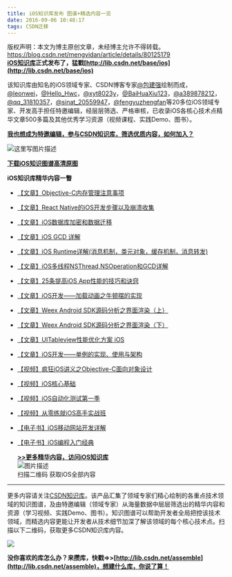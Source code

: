 ```yaml
---
title: iOS知识库发布 图谱+精选内容一览
date: 2016-09-06 10:48:17
tags: CSDN迁移
---
```

 版权声明：本文为博主原创文章，未经博主允许不得转载。 https://blog.csdn.net/mengyidan/article/details/80125179   
  **[iOS知识库](http://lib.csdn.net/base/ios)正式发布了，猛戳[http://lib.csdn.net/base/ios](http://lib.csdn.net/base/ios)**

该知识库由知名的iOS领域专家、CSDN博客专家[@包建强](http://blog.csdn.net/JspAndAsp)绘制而成，[@leonwei](http://my.csdn.net/leonwei)，[@Hello_Hwc](http://my.csdn.net/Hello_Hwc)，[@xyt8023y](http://my.csdn.net/xyt8023y)，[@BaiHuaXiu123](http://my.csdn.net/BaiHuaXiu123)，[@a389878212](http://my.csdn.net/a389878212)，[@qq_31810357](http://my.csdn.net/qq_31810357)，[@sinat_20559947](http://my.csdn.net/sinat_20559947)，[@fengyuzhengfan](http://my.csdn.net/fengyuzhengfan)等20多位iOS领域专家、开发高手担任特邀编辑，经层层筛选、严格审核，已收录iOS各核心技术点精华文章500多篇及其他优秀学习资源（视频课程、实践Demo、图书）。

**[我也想成为特邀编辑，参与CSDN知识库，筛选优质内容，如何加入？](http://lib.csdn.net/experts/invite)**



![这里写图片描述](https://img-blog.csdn.net/20160906102258153)



**[下载iOS知识图谱高清原图](http://lib.csdn.net/base/ios/structure)**

**iOS知识库精华内容一瞥**


  * [【文章】Objective-C内存管理注意事项](http://lib.csdn.net/article/55/41508?knId=1458) 
  * [【文章】React Native的iOS开发步骤以及崩溃收集](http://lib.csdn.net/article/55/40077?knId=1489) 
  * [【文章】iOS数据库加密和数据迁移](http://lib.csdn.net/article/55/40068?knId=1496) 
  * [【文章】iOS GCD 详解](http://lib.csdn.net/article/55/40020?knId=1470) 
  * [【文章】iOS Runtime详解(消息机制，类元对象，缓存机制，消息转发)](http://lib.csdn.net/article/55/39718?knId=1477) 
  * [【文章】iOS多线程NSThread,NSOperation和GCD详解](http://lib.csdn.net/article/55/39142?knId=1470) 
  * [【文章】25条提高iOS App性能的技巧和诀窍](http://lib.csdn.net/article/55/38647?knId=1486) 
  * [【文章】iOS开发——加载动画之牛顿摆的实现](http://lib.csdn.net/article/55/36934?knId=1495) 
  * [【文章】Weex Android SDK源码分析之界面渲染（上）](http://lib.csdn.net/article/55/36916?knId=1490) 
  * [【文章】Weex Android SDK源码分析之界面渲染（下）](http://lib.csdn.net/article/55/36915?knId=1490) 
  * [【文章】UITableview性能优化方案 iOS](http://lib.csdn.net/article/55/36246?knId=1486) 
  * [【文章】iOS开发——单例的实现、使用与架构](http://lib.csdn.net/article/55/35942?knId=1462) 
  * [【视频】疯狂iOS讲义之Objective-C面向对象设计](http://edu.csdn.net/course/detail/785) 
  * [【视频】iOS核心基础](http://edu.csdn.net/course/detail/1074) 
  * [【视频】iOS自动化测试第一季](http://edu.csdn.net/course/detail/819) 
  * [【视频】从零练就iOS高手实战班](http://edu.csdn.net/course/detail/1128)  
  * [【电子书】iOS移动网站开发详解](http://download.csdn.net/book_detail/10002/713) 
  * [【电子书】iOS编程入门经典](http://download.csdn.net/book_detail/10002/108)   
      
      
    **[>>更多精华内容，访问iOS知识库](http://lib.csdn.net/base/ios)**   
    ![图片描述](https://img-blog.csdn.net/20160906105802575)   
    扫描二维码 获取iOS全部内容 
--------
更多内容请关注[CSDN知识库](http://lib.csdn.net)。该产品汇集了领域专家们精心绘制的各重点技术领域的知识图谱，及由特邀编辑（领域专家）从海量数据中层层筛选出的精华内容和资源（学习视频、实践Demo、图书）。知识图谱可以帮助开发者全局把控该技术领域，而精选内容更能让开发者从技术细节加深了解该领域的每个核心技术点。扫描以下二维码，获取更多CSDN知识库内容。   


![](https://img-blog.csdn.net/20160712174725555)

**没你喜欢的库怎么办？来攒库，快戳=>>[http://lib.csdn.net/assemble](http://lib.csdn.net/assemble)，想建什么库，你说了算！**

   
  